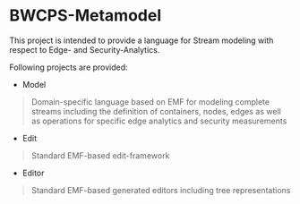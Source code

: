 # BWCPS-Metamodel

This project is intended to provide a language for Stream modeling with respect to Edge- and Security-Analytics.

Following projects are provided:
- Model
> Domain-specific language based on EMF for modeling complete streams including the definition of containers, nodes, edges as well as operations for specific edge analytics and security measurements 
- Edit
> Standard EMF-based edit-framework
- Editor
> Standard EMF-based generated editors including tree representations
